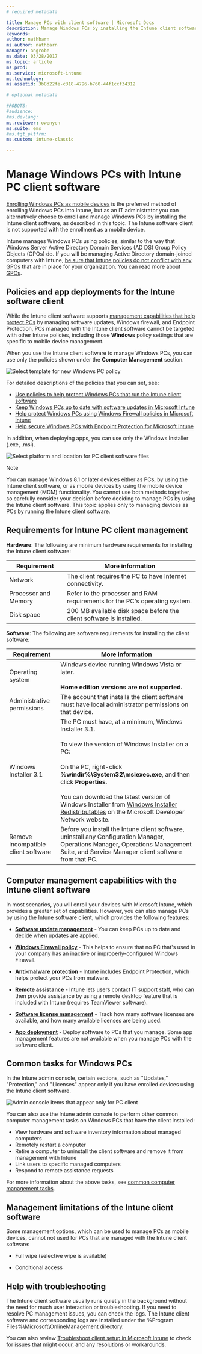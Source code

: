 ```yaml
---
# required metadata

title: Manage PCs with client software | Microsoft Docs
description: Manage Windows PCs by installing the Intune client software.
keywords:
author: nathbarn
ms.author: nathbarn
manager: angrobe
ms.date: 03/28/2017
ms.topic: article
ms.prod:
ms.service: microsoft-intune
ms.technology:
ms.assetid: 3b8d22fe-c318-4796-b760-44f1ccf34312

# optional metadata

#ROBOTS:
#audience:
#ms.devlang:
ms.reviewer: owenyen
ms.suite: ems
#ms.tgt_pltfrm:
ms.custom: intune-classic

---
```


# Manage Windows PCs with Intune PC client software
[Enrolling Windows PCs as mobile devices](set-up-windows-device-management-with-microsoft-intune.md) is the preferred method of enrolling Windows PCs into Intune, but as an IT administrator you can alternatively choose to enroll and manage Windows PCs by installing the Intune client software, as described in this topic. The Intune software client is not supported with the enrollment as a mobile device.

Intune manages Windows PCs using policies, similar to the way that Windows Server Active Directory Domain Services (AD DS) Group Policy Objects (GPOs) do. If you will be managing Active Directory domain-joined computers with Intune, [be sure that Intune policies do not conflict with any GPOs](resolve-gpo-and-microsoft-intune-policy-conflicts.md) that are in place for your organization. You can read more about [GPOs](https://technet.microsoft.com/library/hh147307.aspx).

## Policies and app deployments for the Intune software client

While the Intune client software supports [management capabilities that help protect PCs](policies-to-protect-windows-pcs-in-microsoft-intune.md) by managing software updates, Windows firewall, and Endpoint Protection, PCs managed with the Intune client software cannot be targeted with other Intune policies, including those **Windows** policy settings that are specific to mobile device management.

When you use the Intune client software to manage Windows PCs, you can use only the policies shown under the **Computer Management** section.

  ![Select template for new Windows PC policy](../media/select-template-for-pc-policy.png)

For detailed descriptions of the policies that you can set, see:

- [Use policies to help protect Windows PCs that run the Intune client software](https://docs.microsoft.com/intune/deploy-use/policies-to-protect-windows-pcs-in-microsoft-intune)
- [Keep Windows PCs up to date with software updates in Microsoft Intune](https://docs.microsoft.com/intune/deploy-use/keep-windows-pcs-up-to-date-with-software-updates-in-microsoft-intune)
- [Help protect Windows PCs using Windows Firewall policies in Microsoft Intune](https://docs.microsoft.com/intune/deploy-use/help-protect-windows-pcs-using-windows-firewall-policies-in-microsoft-intune)
- [Help secure Windows PCs with Endpoint Protection for Microsoft Intune](https://docs.microsoft.com/intune/deploy-use/help-secure-windows-pcs-with-endpoint-protection-for-microsoft-intune)

In addition, when deploying apps, you can use only the Windows Installer (.exe, .msi).

  ![Select platform and location for PC client software files](../media/select-platform-of-software-files-for-pc-agent.png)

> [!NOTE]
> You can manage Windows 8.1 or later devices either as PCs, by using the Intune client software, or as mobile devices by using the mobile device management (MDM) functionality. You cannot use both methods together, so carefully consider your decision before deciding to manage PCs by using the Intune client software. This topic applies only to managing devices as PCs by running the Intune client software.

## Requirements for Intune PC client management

**Hardware**:
The following are minimum hardware requirements for installing the Intune client software:

|Requirement|More information|
|---------------|--------------------|
|Network|The client requires the PC to have Internet connectivity.|
|Processor and Memory|Refer to the processor and RAM requirements for the PC's operating system.|
|Disk space|200 MB available disk space before the client software is installed.|

**Software**:
The following are software requirements for installing the client software:

|Requirement|More information|
|---------------|--------------------|
|Operating system | Windows device running Windows Vista or later. </br></br>**Home edition versions are not supported.**|
|Administrative permissions|The account that installs the client software must have local administrator permissions on that device.|
|Windows Installer 3.1|The PC must have, at a minimum, Windows Installer 3.1.<br /><br />To view the version of Windows Installer on a PC:<br /><br />  On the PC, right-click **%windir%\System32\msiexec.exe**, and then click **Properties**.<br /><br />You can download the latest version of Windows Installer from [Windows Installer Redistributables](http://go.microsoft.com/fwlink/?LinkID=234258) on the Microsoft Developer Network website.|
|Remove incompatible client software|Before you install the Intune client software, uninstall any Configuration Manager, Operations Manager, Operations Management Suite, and Service Manager client software from that PC.|

## Computer management capabilities with the Intune client software
In most scenarios, you will enroll your devices with Microsoft Intune, which provides a greater set of capabilities. However, you can also manage PCs by using the Intune software client, which provides the following features:

-   **[Software update management](/intune/deploy-use/keep-windows-pcs-up-to-date-with-software-updates-in-microsoft-intune)** - You can keep PCs up to date and decide when updates are applied.

-   **[Windows Firewall policy](/intune/deploy-use/help-protect-windows-pcs-using-windows-firewall-policies-in-microsoft-intune)** - This helps to ensure that no PC that's used in your company has an inactive or improperly-configured Windows Firewall.

-   **[Anti-malware protection](/intune/deploy-use/help-secure-windows-pcs-with-endpoint-protection-for-microsoft-intune)** - Intune includes Endpoint Protection, which helps protect your PCs from malware.

-   **[Remote assistance](/intune/deploy-use/common-windows-pc-management-tasks-with-the-microsoft-intune-computer-client#request-and-provide-remote-assistance-to-windows-pcs-that-use-the-intune-client-software )** - Intune lets users contact IT support staff, who can then provide assistance by using a remote desktop feature that is included with Intune (requires TeamViewer software).

-   **[Software license management](/intune/deploy-use/manage-license-agreements-for-windows-pc-software-in-microsoft-intune)** - Track how many software licenses are available, and how many available licenses are being used.
-   **[App deployment](/intune/deploy-use/add-apps-for-windows-pcs-in-microsoft-intune)** - Deploy software to PCs that you manage. Some app management features are not available when you manage PCs with the software client.

<!-- - **Compliance settings reporting** -->

## Common tasks for Windows PCs
In the Intune admin console, certain sections, such as "Updates," "Protection," and "Licenses" appear only if you have enrolled devices using the Intune client software.

  ![Admin console items that appear only for PC client](../media/admin-console-settings-only-for-pc-agent.png)

You can also use the Intune admin console to perform other common computer management tasks on Windows PCs that have the client installed:

-   View hardware and software inventory information about managed computers
-   Remotely restart a computer
-   Retire a computer to uninstall the client software and remove it from management with Intune
-   Link users to specific managed computers
-   Respond to remote assistance requests

For more information about the above tasks, see [common computer management tasks](common-windows-pc-management-tasks-with-the-microsoft-intune-computer-client.md).

## Management limitations of the Intune client software

Some management options, which can be used to manage PCs as mobile devices, cannot not used for PCs that are managed with the Intune client software:

-   Full wipe (selective wipe is available)

-   Conditional access

## Help with troubleshooting

The Intune client software usually runs quietly in the background without the need for much user interaction or troubleshooting. If you need to resolve PC management issues, you can check the logs. The Intune client software and corresponding logs are installed under the %Program Files%\Microsoft\OnlineManagement directory.

You can also review [Troubleshoot client setup in Microsoft Intune](/intune/troubleshoot/troubleshoot-client-setup-in-microsoft-intune) to check for issues that might occur, and any resolutions or workarounds.
